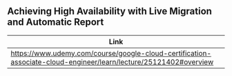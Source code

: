 ## Achieving High Availability with Live Migration and Automatic Report

| Link |
| ---- |
| https://www.udemy.com/course/google-cloud-certification-associate-cloud-engineer/learn/lecture/25121402#overview |
